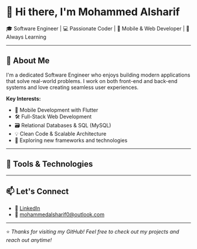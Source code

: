 # 👋 Hi there, I'm Mohammed Alsharif

🎓 Software Engineer | 💻 Passionate Coder | 📱 Mobile & Web Developer | 🌱 Always Learning

---

## 🚀 About Me

I'm a dedicated Software Engineer who enjoys building modern applications that solve real-world problems. I work on both front-end and back-end systems and love creating seamless user experiences.

**Key Interests:**
- 📱 Mobile Development with Flutter
- 🛠️ Full-Stack Web Development
- 🗃️ Relational Databases & SQL (MySQL)
- 💡 Clean Code & Scalable Architecture
- 🧠 Exploring new frameworks and technologies

---

## 🧰 Tools & Technologies


---


## 📫 Let's Connect

- 💼 [LinkedIn](https://linkedin.com/in/mohammed-alsharif-35032428a)
- 📧 mohammedalsharif0@outlook.com

---

⭐ *Thanks for visiting my GitHub! Feel free to check out my projects and reach out anytime!*
